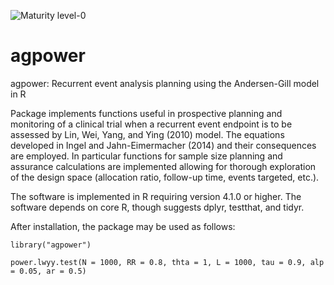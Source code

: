 ![Maturity level-0](https://img.shields.io/badge/Maturity%20Level-ML--0-red)
# agpower
agpower: Recurrent event analysis planning using the Andersen-Gill model in R

Package implements functions useful in prospective planning and monitoring of a clinical trial when a recurrent event endpoint is to be assessed by Lin, Wei, Yang, and Ying (2010) model. The equations developed in Ingel and Jahn-Eimermacher (2014) and their consequences are employed.
In particular functions for sample size planning and assurance calculations are implemented allowing for thorough exploration of the design space (allocation ratio, follow-up time, events targeted, etc.).

The software is implemented in R requiring version 4.1.0 or higher. The software depends on core R, though suggests dplyr, testthat, and tidyr.

After installation, the package may be used as follows:
```{r,  eval = FALSE}
library("agpower")

power.lwyy.test(N = 1000, RR = 0.8, thta = 1, L = 1000, tau = 0.9, alp = 0.05, ar = 0.5)

```
